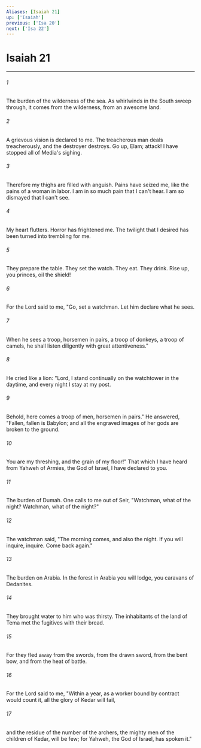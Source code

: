 ```yaml
---
Aliases: [Isaiah 21]
up: ['Isaiah']
previous: ['Isa 20']
next: ['Isa 22']
---
```

# Isaiah 21
***





###### 1 

The burden of the wilderness of the sea. As whirlwinds in the South sweep through, it comes from the wilderness, from an awesome land. 



###### 2 

A grievous vision is declared to me. The treacherous man deals treacherously, and the destroyer destroys. Go up, Elam; attack! I have stopped all of Media's sighing. 



###### 3 

Therefore my thighs are filled with anguish. Pains have seized me, like the pains of a woman in labor. I am in so much pain that I can't hear. I am so dismayed that I can't see. 



###### 4 

My heart flutters. Horror has frightened me. The twilight that I desired has been turned into trembling for me. 



###### 5 

They prepare the table. They set the watch. They eat. They drink. Rise up, you princes, oil the shield! 



###### 6 

For the Lord said to me, "Go, set a watchman. Let him declare what he sees. 



###### 7 

When he sees a troop, horsemen in pairs, a troop of donkeys, a troop of camels, he shall listen diligently with great attentiveness." 



###### 8 

He cried like a lion: "Lord, I stand continually on the watchtower in the daytime, and every night I stay at my post. 



###### 9 

Behold, here comes a troop of men, horsemen in pairs." He answered, "Fallen, fallen is Babylon; and all the engraved images of her gods are broken to the ground. 



###### 10 

You are my threshing, and the grain of my floor!" That which I have heard from Yahweh of Armies, the God of Israel, I have declared to you. 



###### 11 

The burden of Dumah. One calls to me out of Seir, "Watchman, what of the night? Watchman, what of the night?" 



###### 12 

The watchman said, "The morning comes, and also the night. If you will inquire, inquire. Come back again." 



###### 13 

The burden on Arabia. In the forest in Arabia you will lodge, you caravans of Dedanites. 



###### 14 

They brought water to him who was thirsty. The inhabitants of the land of Tema met the fugitives with their bread. 



###### 15 

For they fled away from the swords, from the drawn sword, from the bent bow, and from the heat of battle. 



###### 16 

For the Lord said to me, "Within a year, as a worker bound by contract would count it, all the glory of Kedar will fail, 



###### 17 

and the residue of the number of the archers, the mighty men of the children of Kedar, will be few; for Yahweh, the God of Israel, has spoken it."
